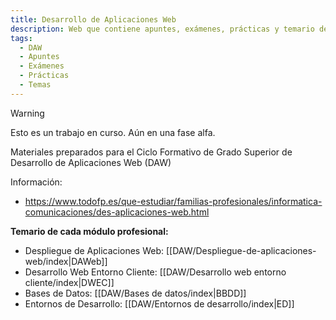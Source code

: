 ```yaml
---
title: Desarrollo de Aplicaciones Web
description: Web que contiene apuntes, exámenes, prácticas y temario de DAW
tags:
  - DAW
  - Apuntes
  - Exámenes
  - Prácticas
  - Temas
---
```

> [!warning]
> Esto es un trabajo en curso. Aún en una fase alfa.


Materiales preparados para el Ciclo Formativo de Grado Superior de Desarrollo de Aplicaciones Web (DAW)

Información:
- https://www.todofp.es/que-estudiar/familias-profesionales/informatica-comunicaciones/des-aplicaciones-web.html

**Temario de cada módulo profesional:**
- Despliegue de Aplicaciones Web: [[DAW/Despliegue-de-aplicaciones-web/index|DAWeb]]
- Desarrollo Web Entorno Cliente: [[DAW/Desarrollo web entorno cliente/index|DWEC]]
- Bases de Datos: [[DAW/Bases de datos/index|BBDD]]
- Entornos de Desarrollo: [[DAW/Entornos de desarrollo/index|ED]]